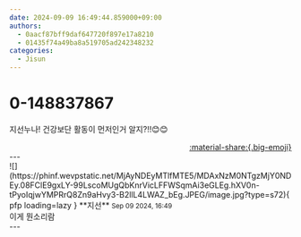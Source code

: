 ```yaml
---
date: 2024-09-09 16:49:44.859000+09:00
authors:
  - 0aacf87bff9daf647720f897e17a8210
  - 01435f74a49ba8a519705ad242348232
categories:
  - Jisun
---
```


# 0-148837867

<div class="post-container" markdown="1">
<div class="content-container md-sidebar__scrollwrap" markdown="1">

지선누나! 건강보단 활동이 먼저인거 알지?!!😊😊

</div>
</div>

<div style="text-align: right;" markdown="1">
<a href="https://weverse.io/fromis9/fanpost/0-148837867" style="text-align: right;">:material-share:{.big-emoji}</a>
</div>
---

<div class="comments-container md-sidebar__scrollwrap" markdown="1">
<div class="comment" markdown="1">
<div class='id-container' markdown="1">
![](https://phinf.wevpstatic.net/MjAyNDEyMTlfMTE5/MDAxNzM0NTgzMjY0NDEy.08FClE9gxLY-99LscoMUgQbKnrVicLFFWSqmAi3eGLEg.hXV0n-tPyoIqjwYMPRrQ8Zn9aHvy3-B2llL4LWAZ_bEg.JPEG/image.jpg?type=s72){ pfp loading=lazy }
**<span class="artist">지선</span>** <small>Sep 09 2024, 16:49</small><br>
</div>
<div class='comment-body' markdown="1">
이게 뭔소리람
</div>
</div>
</div>
---
